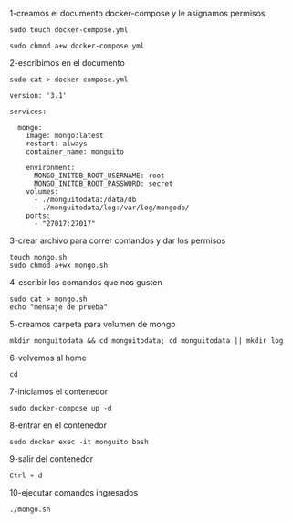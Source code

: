 1-creamos el documento docker-compose y le asignamos permisos

    sudo touch docker-compose.yml
    
    sudo chmod a+w docker-compose.yml

2-escribimos en el documento
    
    sudo cat > docker-compose.yml

    version: '3.1'
    
    services:
    
      mongo:
        image: mongo:latest
        restart: always
        container_name: monguito
    
        environment:
          MONGO_INITDB_ROOT_USERNAME: root
          MONGO_INITDB_ROOT_PASSWORD: secret
        volumes:
          - ./monguitodata:/data/db
          - ./monguitodata/log:/var/log/mongodb/
        ports:
          - "27017:27017"
3-crear archivo para correr comandos y dar los permisos

    touch mongo.sh
    sudo chmod a+wx mongo.sh

4-escribir los comandos que nos gusten

    sudo cat > mongo.sh
    echo "mensaje de prueba"

5-creamos carpeta para volumen de mongo

    mkdir monguitodata && cd monguitodata; cd monguitodata || mkdir log

6-volvemos al home

    cd

7-iniciamos el contenedor

    sudo docker-compose up -d

8-entrar en el contenedor
    
    sudo docker exec -it monguito bash

9-salir del contenedor
    
    Ctrl + d

10-ejecutar comandos ingresados

    ./mongo.sh
